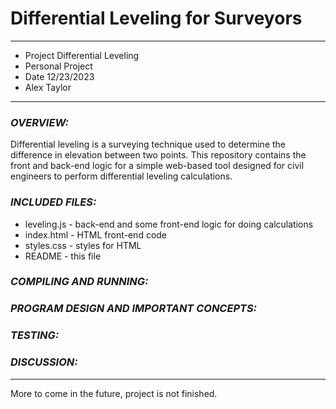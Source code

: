 # Differential Leveling for Surveyors
****************
* Project Differential Leveling
* Personal Project
* Date 12/23/2023
* Alex Taylor
**************** 

### **_OVERVIEW:_**

Differential leveling is a surveying technique used to determine the difference in elevation between two points. This repository contains the front and back-end logic for a simple web-based tool designed for civil engineers to perform differential leveling calculations.

### **_INCLUDED FILES:_**

- leveling.js - back-end and some front-end logic for doing calculations
- index.html - HTML front-end code
- styles.css - styles for HTML
- README - this file

### **_COMPILING AND RUNNING:_**

### **_PROGRAM DESIGN AND IMPORTANT CONCEPTS:_**

### **_TESTING:_**

### **_DISCUSSION:_**

---

More to come in the future, project is not finished.
